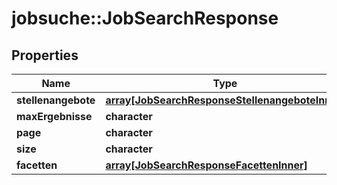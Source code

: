 # jobsuche::JobSearchResponse


## Properties
Name | Type | Description | Notes
------------ | ------------- | ------------- | -------------
**stellenangebote** | [**array[JobSearchResponseStellenangeboteInner]**](JobSearchResponse_stellenangebote_inner.md) |  | [optional] 
**maxErgebnisse** | **character** |  | [optional] 
**page** | **character** |  | [optional] 
**size** | **character** |  | [optional] 
**facetten** | [**array[JobSearchResponseFacettenInner]**](JobSearchResponse_facetten_inner.md) |  | [optional] 


